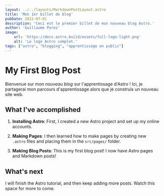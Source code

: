 ```yaml
---
layout: ../../layouts/MarkdownPostLayout.astro
title: 'Mon 1er billet de blog'
pubDate: 2022-07-01
description: 'Ceci est le premier billet de mon nouveau blog Astro.'
author: 'Guillaume Porez'
image:
    url: 'https://docs.astro.build/assets/full-logo-light.png'
    alt: 'Le logo Astro complet.'
tags: ["astro", "blogging", "apprentissage en public"]
---
```

# My First Blog Post


Bienvenue sur mon _nouveau blog_ sur l'apprentissage d'Astro ! Ici, je partagerai mon parcours d'apprentissage alors que je construis un nouveau site web.

## What I've accomplished

1. **Installing Astro**: First, I created a new Astro project and set up my online accounts.

2. **Making Pages**: I then learned how to make pages by creating new `.astro` files and placing them in the `src/pages/` folder.

3. **Making Blog Posts**: This is my first blog post! I now have Astro pages and Markdown posts!

## What's next

I will finish the Astro tutorial, and then keep adding more posts. Watch this space for more to come.
